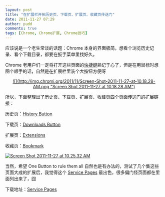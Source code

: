 ```yaml
---
layout: post
title: "在扩展栏开拓历史页、下载页、扩展页、收藏页传送门"
date: 2011-11-27 07:29
author: pudd
comments: true
tags: [Chrome, Chrome扩展, Chrome技巧]
---
```

应该说是一个老生常谈的话题：Chrome 本身的界面极简，想看个浏览历史记录、看个下载目录，都要在扳手菜单里找好久。

Chrome 老用户们一定将打开这些页面的<a href="http://www.google.com/support/chrome/bin/static.py?hl=zh-Hans&amp;page=guide.cs&amp;guide=25799&amp;from=25799&amp;rd=1" target="_blank">快捷键</a>熟记于心了，但是在用鼠标时想图个顺手的话，自然是在扩展栏里装个大按钮方便呀
<p style="text-align: center;"><a href="http://www.chromi.org/archives/13512/screen-shot-2011-11-27-at-10-18-28-am" rel="attachment wp-att-13519">![](http://img.chromi.org/2011/11/Screen-Shot-2011-11-27-at-10.18.28-AM.png "Screen Shot 2011-11-27 at 10.18.28 AM")</a>

所以，下面整理出了历史页、下载页、扩展页、收藏页四个页面传送门的扩展链接：

历史页：<a title="History" href="https://chrome.google.com/webstore/detail/fofpnhmbgmmeaialapfddhbhfongoinh" target="_blank">History Button</a>

下载页：<a title="Downloads Button" href="https://chrome.google.com/webstore/detail/bjplopaahplnjaiobkdnbjoibameibol" target="_blank">Downloads Button</a>

扩展页：<a title="Extension" href="https://chrome.google.com/webstore/detail/lmkklhhapnhmldgoocgilnhdonnicejj" target="_blank">Extensions</a>

收藏页：<a title="Bookmark" href="https://chrome.google.com/webstore/detail/naghkjogakhpimmejjmakpmnbdeccinm" target="_blank">Bookmark</a>

<a href="http://www.chromi.org/archives/13512/screen-shot-2011-11-27-at-10-25-32-am" rel="attachment wp-att-13526">![](http://img.chromi.org/2011/11/Screen-Shot-2011-11-27-at-10.25.32-AM.png "Screen Shot 2011-11-27 at 10.25.32 AM")</a>

当然，希望 One Button to rule them all 自然也是有办法的，测试了几个集这些页面大成的扩展后，我觉得这个 <a title="Service Pages" href="https://chrome.google.com/webstore/detail/fjmhjjohhiehaoljianalpmfcceojaff" target="_blank">Service Pages</a> 最出色，很多偏门怪页面都在里面列出来了，囧

下载地址：<a title="Service Pages" href="https://chrome.google.com/webstore/detail/fjmhjjohhiehaoljianalpmfcceojaff" target="_blank">Service Pages</a>
